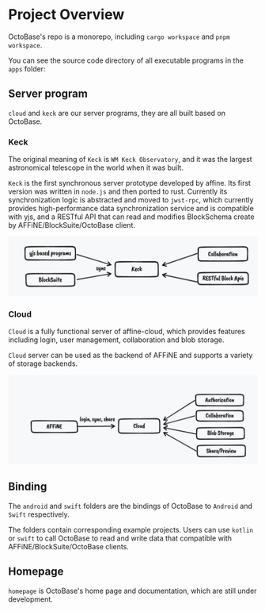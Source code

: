 # Project Overview

OctoBase's repo is a monorepo, including `cargo workspace` and `pnpm workspace`.

You can see the source code directory of all executable programs in the `apps` folder:

## Server program

`cloud` and `keck` are our server programs, they are all built based on OctoBase.

### Keck

The original meaning of `Keck` is `WM Keck Observatory`, and it was the largest astronomical telescope in the world when it was built.

`Keck` is the first synchronous server prototype developed by affine. Its first version was written in `node.js` and then ported to rust. Currently its synchronization logic is abstracted and moved to `jwst-rpc`, which currently provides high-performance data synchronization service and is compatible with yjs, and a RESTful API that can read and modifies BlockSchema create by AFFiNE/BlockSuite/OctoBase client.

![keck](./assets/project_overview_keck.jpg)

### Cloud

`Cloud` is a fully functional server of affine-cloud, which provides features including login, user management, collaboration and blob storage.

`Cloud` server can be used as the backend of AFFiNE and supports a variety of storage backends.

![keck](./assets/project_overview_cloud.jpg)

## Binding

The `android` and `swift` folders are the bindings of OctoBase to `Android` and `Swift` respectively.

The folders contain corresponding example projects. Users can use `kotlin` or `swift` to call OctoBase to read and write data that compatible with AFFiNE/BlockSuite/OctoBase clients.

## Homepage

`homepage` is OctoBase's home page and documentation, which are still under development.

